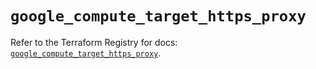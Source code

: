 # `google_compute_target_https_proxy`

Refer to the Terraform Registry for docs: [`google_compute_target_https_proxy`](https://registry.terraform.io/providers/hashicorp/google/6.7.0/docs/resources/compute_target_https_proxy).
